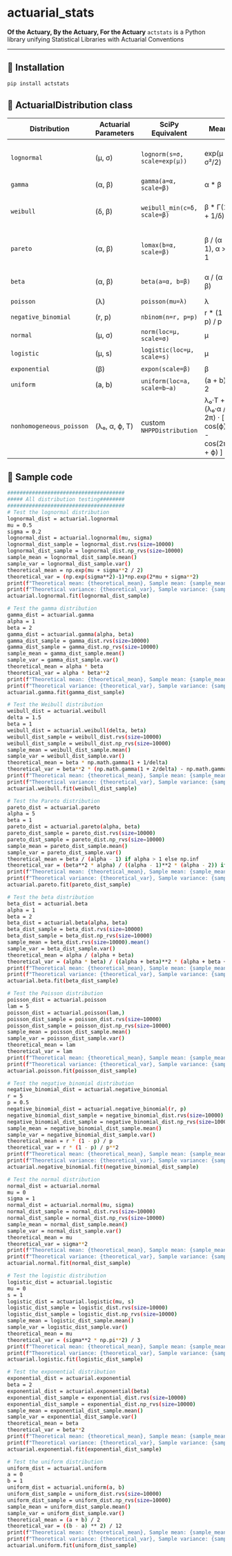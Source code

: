 # actuarial_stats
**Of the Actuary, By the Actuary, For the Actuary**
`actstats` is a Python library unifying Statistical Libraries with Actuarial Conventions

---

## 🔧 Installation

```bash
pip install actstats
```

## 🔢 ActuarialDistribution class
| Distribution             | Actuarial Parameters | SciPy Equivalent             |Mean                        |Variance                               |
| ------------------------ | -------------------- | ---------------------------- |----------------------------|---------------------------------------|
| `lognormal`              | (μ, σ)               | `lognorm(s=σ, scale=exp(μ))` |exp(μ + σ²/2)               |(exp(σ²) - 1)·exp(2μ + σ²)             | 
| `gamma`                  | (α, β)               | `gamma(a=α, scale=β)`        |α * β                       |α * β²                                 |
| `weibull`                | (δ, β)               | `weibull_min(c=δ, scale=β)`  |β * Γ(1 + 1/δ)              |β² * [Γ(1 + 2/δ) - (Γ(1 + 1/δ))²]      |                         
| `pareto`                 | (α, β)               | `lomax(b=α, scale=β)`        |β / (α - 1),  α > 1         |(β² * α) / [(α - 1)² * (α - 2)],  α > 2|
| `beta`                   | (α, β)               | `beta(a=α, b=β)`             |α / (α + β)                 |αβ / [(α + β)² * (α + β + 1)]          |
| `poisson`                | (λ)                  | `poisson(mu=λ)`              |λ                           |λ                                      |
| `negative_binomial`      | (r, p)               | `nbinom(n=r, p=p)`           |r * (1 - p) / p             |r * (1 - p) / p²                       |
| `normal`                 | (μ, σ)               | `norm(loc=μ, scale=σ)`       |μ                           |σ²                                     |
| `logistic`               | (μ, s)               | `logistic(loc=μ, scale=s)`   |μ                           |(π² / 3) * s²                          |
| `exponential`            | (β)                  | `expon(scale=β)`             |β                           |β²                                     |
| `uniform`                | (a, b)               | `uniform(loc=a, scale=b−a)`  |(a + b) / 2                 |(b - a)² / 12                          |
| `nonhomogeneous_poisson` | (λ₀, α, ϕ, T)        | custom `NHPPDistribution`    | λ₀·T + (λ₀·α / 2π) · [ cos(ϕ) - cos(2πT + ϕ) ]                     |

## 📝 Sample code

```bash
######################################
##### All distribution testing########
######################################
# Test the lognormal distribution
lognormal_dist = actuarial.lognormal
mu = 0.5
sigma = 0.2
lognormal_dist = actuarial.lognormal(mu, sigma)
lognormal_dist_sample = lognormal_dist.rvs(size=10000)
lognormal_dist_sample = lognormal_dist.np_rvs(size=10000)
sample_mean = lognormal_dist_sample.mean()
sample_var = lognormal_dist_sample.var()
theoretical_mean = np.exp(mu + sigma**2 / 2)
theoretical_var = (np.exp(sigma**2)-1)*np.exp(2*mu + sigma**2)
print(f"Theoretical mean: {theoretical_mean}, Sample mean: {sample_mean}")
print(f"Theoretical variance: {theoretical_var}, Sample variance: {sample_var}")
actuarial.lognormal.fit(lognormal_dist_sample)

# Test the gamma distribution
gamma_dist = actuarial.gamma    
alpha = 1
beta = 2
gamma_dist = actuarial.gamma(alpha, beta)
gamma_dist_sample = gamma_dist.rvs(size=10000)
gamma_dist_sample = gamma_dist.np_rvs(size=10000)
sample_mean = gamma_dist_sample.mean()
sample_var = gamma_dist_sample.var()
theoretical_mean = alpha * beta
theoretical_var = alpha * beta**2
print(f"Theoretical mean: {theoretical_mean}, Sample mean: {sample_mean}")
print(f"Theoretical variance: {theoretical_var}, Sample variance: {sample_var}")
actuarial.gamma.fit(gamma_dist_sample)

# Test the Weibull distribution
weibull_dist = actuarial.weibull
delta = 1.5
beta = 1
weibull_dist = actuarial.weibull(delta, beta)
weibull_dist_sample = weibull_dist.rvs(size=10000)
weibull_dist_sample = weibull_dist.np_rvs(size=10000)
sample_mean = weibull_dist_sample.mean()
sample_var = weibull_dist_sample.var()
theoretical_mean = beta * np.math.gamma(1 + 1/delta)
theoretical_var = beta**2 * (np.math.gamma(1 + 2/delta) - np.math.gamma(1 + 1/delta)**2)
print(f"Theoretical mean: {theoretical_mean}, Sample mean: {sample_mean}")
print(f"Theoretical variance: {theoretical_var}, Sample variance: {sample_var}")
actuarial.weibull.fit(weibull_dist_sample)

# Test the Pareto distribution
pareto_dist = actuarial.pareto
alpha = 5
beta = 1
pareto_dist = actuarial.pareto(alpha, beta)
pareto_dist_sample = pareto_dist.rvs(size=10000)
pareto_dist_sample = pareto_dist.np_rvs(size=10000)
sample_mean = pareto_dist_sample.mean()
sample_var = pareto_dist_sample.var()
theoretical_mean = beta / (alpha - 1) if alpha > 1 else np.inf
theoretical_var = (beta**2 * alpha) / ((alpha - 1)**2 * (alpha - 2)) if alpha > 2 else np.inf
print(f"Theoretical mean: {theoretical_mean}, Sample mean: {sample_mean}")
print(f"Theoretical variance: {theoretical_var}, Sample variance: {sample_var}")
actuarial.pareto.fit(pareto_dist_sample)

# Test the beta distribution
beta_dist = actuarial.beta
alpha = 1
beta = 2
beta_dist = actuarial.beta(alpha, beta)
beta_dist_sample = beta_dist.rvs(size=10000)
beta_dist_sample = beta_dist.np_rvs(size=10000)
sample_mean = beta_dist.rvs(size=10000).mean()
sample_var = beta_dist_sample.var()
theoretical_mean = alpha / (alpha + beta)
theoretical_var = (alpha * beta) / ((alpha + beta)**2 * (alpha + beta + 1))
print(f"Theoretical mean: {theoretical_mean}, Sample mean: {sample_mean}")
print(f"Theoretical variance: {theoretical_var}, Sample variance: {sample_var}")
actuarial.beta.fit(beta_dist_sample)

# Test the Poisson distribution
poisson_dist = actuarial.poisson
lam = 5
poisson_dist = actuarial.poisson(lam,)
poisson_dist_sample = poisson_dist.rvs(size=10000)
poisson_dist_sample = poisson_dist.np_rvs(size=10000)
sample_mean = poisson_dist_sample.mean()
sample_var = poisson_dist_sample.var()
theoretical_mean = lam
theoretical_var = lam
print(f"Theoretical mean: {theoretical_mean}, Sample mean: {sample_mean}")
print(f"Theoretical variance: {theoretical_var}, Sample variance: {sample_var}")
actuarial.poisson.fit(poisson_dist_sample)

# Test the negative_binomial distribution
negative_binomial_dist = actuarial.negative_binomial
r = 5
p = 0.5
negative_binomial_dist = actuarial.negative_binomial(r, p)
negative_binomial_dist_sample = negative_binomial_dist.rvs(size=10000)
negative_binomial_dist_sample = negative_binomial_dist.np_rvs(size=10000)
sample_mean = negative_binomial_dist_sample.mean()
sample_var = negative_binomial_dist_sample.var()
theoretical_mean = r * (1 - p) / p
theoretical_var = r * (1 - p) / p**2
print(f"Theoretical mean: {theoretical_mean}, Sample mean: {sample_mean}")
print(f"Theoretical variance: {theoretical_var}, Sample variance: {sample_var}")
actuarial.negative_binomial.fit(negative_binomial_dist_sample)

# Test the normal distribution
normal_dist = actuarial.normal
mu = 0
sigma = 1
normal_dist = actuarial.normal(mu, sigma)
normal_dist_sample = normal_dist.rvs(size=10000)
normal_dist_sample = normal_dist.np_rvs(size=10000)
sample_mean = normal_dist_sample.mean()
sample_var = normal_dist_sample.var()
theoretical_mean = mu
theoretical_var = sigma**2
print(f"Theoretical mean: {theoretical_mean}, Sample mean: {sample_mean}")
print(f"Theoretical variance: {theoretical_var}, Sample variance: {sample_var}")
actuarial.normal.fit(normal_dist_sample)

# Test the logistic distribution
logistic_dist = actuarial.logistic
mu = 0
s = 1
logistic_dist = actuarial.logistic(mu, s)
logistic_dist_sample = logistic_dist.rvs(size=10000)
logistic_dist_sample = logistic_dist.np_rvs(size=10000)
sample_mean = logistic_dist_sample.mean()
sample_var = logistic_dist_sample.var()
theoretical_mean = mu
theoretical_var = (sigma**2 * np.pi**2) / 3
print(f"Theoretical mean: {theoretical_mean}, Sample mean: {sample_mean}")
print(f"Theoretical variance: {theoretical_var}, Sample variance: {sample_var}")
actuarial.logistic.fit(logistic_dist_sample)

# Test the exponential distribution
exponential_dist = actuarial.exponential
beta = 2
exponential_dist = actuarial.exponential(beta)
exponential_dist_sample = exponential_dist.rvs(size=10000)  
exponential_dist_sample = exponential_dist.np_rvs(size=10000)
sample_mean = exponential_dist_sample.mean()
sample_var = exponential_dist_sample.var()
theoretical_mean = beta
theoretical_var = beta**2
print(f"Theoretical mean: {theoretical_mean}, Sample mean: {sample_mean}")
print(f"Theoretical variance: {theoretical_var}, Sample variance: {sample_var}")
actuarial.exponential.fit(exponential_dist_sample)

# Test the uniform distribution
uniform_dist = actuarial.uniform
a = 0
b = 1
uniform_dist = actuarial.uniform(a, b)
uniform_dist_sample = uniform_dist.rvs(size=10000)
uniform_dist_sample = uniform_dist.np_rvs(size=10000)
sample_mean = uniform_dist_sample.mean()
sample_var = uniform_dist_sample.var()
theoretical_mean = (a + b) / 2
theoretical_var = ((b - a) ** 2) / 12
print(f"Theoretical mean: {theoretical_mean}, Sample mean: {sample_mean}")
print(f"Theoretical variance: {theoretical_var}, Sample variance: {sample_var}")
actuarial.uniform.fit(uniform_dist_sample)
```
